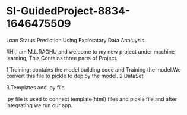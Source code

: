 # SI-GuidedProject-8834-1646475509

Loan Status Prediction Using Exploratary Data Analuysis

#Hi,I am M.L.RAGHU and welcome to my new project under machine learning, This Contains three parts of Project.

1.Training: contains the model building code and Training the model.We convert this file to pickle to deploy the model. 2.DataSet

3.Templates and .py file.

.py file is used to connect template(html) files and pickle file and after integrating we run our app.
